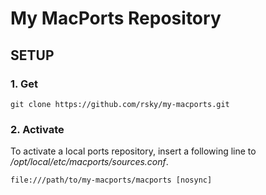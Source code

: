 # My MacPorts Repository

## SETUP

### 1. Get

```
git clone https://github.com/rsky/my-macports.git
```

### 2. Activate

 To activate a local ports repository, insert a following line to */opt/local/etc/macports/sources.conf*.

```
file:///path/to/my-macports/macports [nosync]
```

